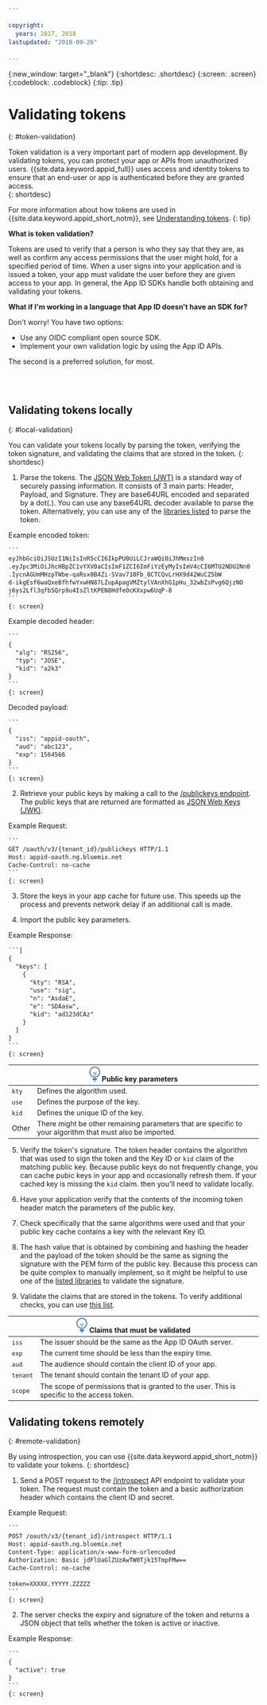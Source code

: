 ```yaml
---

copyright:
  years: 2017, 2018
lastupdated: "2018-09-26"

---
```


{:new_window: target="_blank"}
{:shortdesc: .shortdesc}
{:screen: .screen}
{:codeblock: .codeblock}
{:tip: .tip}


# Validating tokens
{: #token-validation}

Token validation is a very important part of modern app development. By validating tokens, you can protect your app or APIs from unauthorized users. {{site.data.keyword.appid_full}} uses access and identity tokens to ensure that an end-user or app is authenticated before they are granted access.  
{: shortdesc}

For more information about how tokens are used in {{site.data.keyword.appid_short_notm}}, see [Understanding tokens](authorization.html#tokens).
{: tip}

**What is token validation?**

Tokens are used to verify that a person is who they say that they are, as well as confirm any access permissions that the user might hold, for a specified period of time. When a user signs into your application and is issued a token, your app must validate the user before they are given access to your app. In general, the App ID SDKs handle both obtaining and validating your tokens.

**What if I'm working in a language that App ID doesn't have an SDK for?**

Don't worry! You have two options:

* Use any OIDC compliant open source SDK.
* Implement your own validation logic by using the App ID APIs.

The second is a preferred solution, for most.

</br>
</br>

## Validating tokens locally
{: #local-validation}

You can validate your tokens locally by parsing the token, verifying the token signature, and validating the claims that are stored in the token.
{: shortdesc}


1. Parse the tokens. The [JSON Web Token (JWT)](https://tools.ietf.org/html/rfc7519) is a standard way of securely passing information. It consists of 3 main parts: Header, Payload, and Signature. They are base64URL encoded and separated by a dot(.). You can use any base64URL decoder available to parse the token. Alternatively, you can use any of the [libraries listed](https://jwt.io/#libraries-io) to parse the token.

  Example encoded token:

    ```
    eyJhbGciOiJSUzI1NiIsInR5cCI6IkpPU0UiLCJraWQiOiJhMmszIn0
    .eyJpc3MiOiJhcHBpZC1vYXV0aCIsImF1ZCI6ImFiYzEyMyIsImV4cCI6MTU2NDU2Nn0
    .IycnAGUmMHzpTWbe-qaRsx0B4Zi-SVav710Fb_8CTCQvLrHX9d42WuCZ5bW
    d-ikgEsf6waQxeBfhfwYxwHN87LZupApagVMZtylVAnXhG1pHu_32wbZsPvg6QjzNO
    j6ys2Lfl3qfb5Qrp9u4IsZltKPEN8HdfeOcKXxpw6UqP-8
    ```
    {: screen}

  Example decoded header:

    ```
    {
      "alg": "RS256",
      "typ": "JOSE",
      "kid": "a2k3"
    }
    ```
    {: screen}

  Decoded payload:

    ```
    {
      "iss": "appid-oauth",
      "aud": "abc123",
      "exp": 1564566
    }
    ```
    {: screen}

2. Retrieve your public keys by making a call to the [/publickeys endpoint](https://appid-oauth.ng.bluemix.net/swagger-ui/#!/Authorization_Server_V3/publicKeys). The public keys that are returned are formatted as [JSON Web Keys (JWK)](https://tools.ietf.org/html/rfc7517).

  Example Request:

    ```
    GET /oauth/v3/{tenant_id}/publickeys HTTP/1.1
    Host: appid-oauth.ng.bluemix.net
    Cache-Control: no-cache
    ```
    {: screen}

3. Store the keys in your app cache for future use. This speeds up the process and prevents network delay if an additional call is made.

4. Import the public key parameters.

  Example Response:

    ```]
    {
      "keys": [
        {
          "kty": "RSA",
          "use": "sig",
          "n": "AsdaE",
          "e": "SDAasw",
          "kid": "ad123dCAz"
        }
      ]
    }
    ```
    {: screen}

  <table>
    <thead>
      <th colspan=2><img src="images/idea.png" alt="More information icon"/> Public key parameters </th>
    </thead>
    <tbody>
      <tr>
        <td><code>kty</code></td>
        <td>Defines the algorithm used.</td>
      </tr>
      <tr>
        <td><code>use</code></td>
        <td>Defines the purpose of the key.</td>
      </tr>
      <tr>
        <td><code>kid</code></td>
        <td>Defines the unique ID of the key.</td>
      </tr>
      <tr>
        <td>Other</td>
        <td>There might be other remaining parameters that are specific to your algorithm that must also be imported.</td>
      </tr>
    </tbody>
  </table>

5. Verify the token's signature. The token header contains the algorithm that was used to sign the token and the Key ID or `kid` claim of the matching public key. Because public keys do not frequently change, you can cache pubic keys in your app and occasionally refresh them. If your cached key is missing the `kid` claim. then you'll need to validate locally.

  1. Have your application verify that the contents of the incoming token header match the parameters of the public key.
  2. Check specifically that the same algorithms were used and that your public key cache contains a key with the relevant Key ID.
  3. The hash value that is obtained by combining and hashing the header and the payload of the token should be the same as signing the signature with the PEM form of the public key. Because this process can be quite complex to manually implement, so it might be helpful to use one of the [listed libraries](https://jwt.io/) to validate the signature.

6. Validate the claims that are stored in the tokens. To verify additional checks, you can use [this list](http://openid.net/specs/openid-connect-core-1_0.html#IDTokenValidation).
  <table>
    <thead>
      <th colspan=2><img src="images/idea.png" alt="More information icon"/> Claims that must be validated </th>
    </thead>
    <tbody>
      <tr>
        <td><code>iss</code></td>
        <td>The issuer should be the same as the App ID OAuth server.</td>
      </tr>
      <tr>
        <td><code>exp</code></td>
        <td>The current time should be less than the expiry time.</td>
      </tr>
      <tr>
        <td><code>aud</code></td>
        <td>The audience should contain the client ID of your app.</td>
      </tr>
      <tr>
        <td><code>tenant</code></td>
        <td>The tenant should contain the tenant ID of your app.</td>
      </tr>
      <tr>
        <td><code>scope</code></td>
        <td>The scope of permissions that is granted to the user. This is specific to the access token.</td>
      </tr>
    </tbody>
  </table>

## Validating tokens remotely
{: #remote-validation}

By using introspection, you can use {{site.data.keyword.appid_short_notm}} to validate your tokens.
{: shortdesc}

1. Send a POST request to the [/introspect](https://appid-oauth.ng.bluemix.net/swagger-ui/#!/Authorization_Server_V3/introspect) API endpoint to validate your token. The request must contain the token and a basic authorization header which contains the client ID and secret.

  Example Request:

    ```
    POST /oauth/v3/{tenant_id}/introspect HTTP/1.1
    Host: appid-oauth.ng.bluemix.net
    Content-Type: application/x-www-form-urlencoded
    Authorization: Basic jdFlUaGlZUzAwTW0Tjk15TmpFMw==
    Cache-Control: no-cache

    token=XXXXX.YYYYY.ZZZZZ
    ```
    {: screen}

2. The server checks the expiry and signature of the token and returns a JSON object that tells whether the token is active or inactive.

  Example Response:

    ```
    {
      "active": true
    }
    ```
    {: screen}

</br>
</br>
